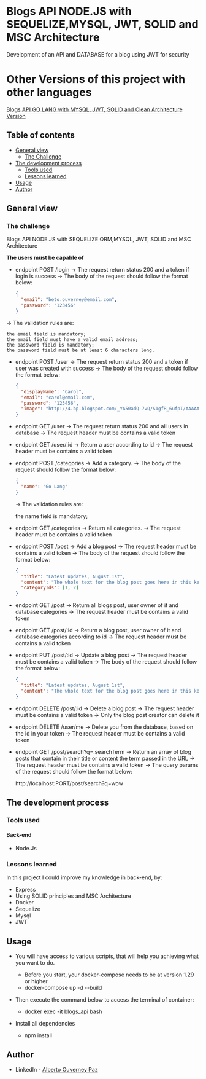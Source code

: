 # Blogs API NODE.JS with SEQUELIZE,MYSQL, JWT, SOLID and MSC Architecture #

Development of an API and DATABASE for a blog using JWT for security

# Other Versions of this project with other languages #

[Blogs API GO LANG with MYSQL, JWT, SOLID and Clean Architecture Version](https://github.com/beto-ouverney/blogs-api-golang)

## Table of contents

- [General view](#general-view)
  - [The Challenge](#the-challenge)
- [The development process](#the-development-process)
  - [Tools used](#tools-used)
  - [Lessons learned](#lessons-learned)
- [Usage](#usage)
- [Author](#author)

## General view

### The challenge

Blogs API NODE.JS with SEQUELIZE ORM,MYSQL, JWT, SOLID and MSC Architecture

**The users must be capable of**

- endpoint POST /login 
  -> The request return status 200 and a token if login is success
  -> The body of the request should follow the format below:
  
   ```json
   {
     "email": "beto.ouverney@email.com",
     "password": "123456"
   }
   ```
 -> The validation rules are:

    the email field is mandatory;
    the email field must have a valid email address;
    the password field is mandatory;
    the password field must be at least 6 characters long.

- endpoint POST /user
  -> The request return status 200 and a token if user was created with success
  -> The body of the request should follow the format below:
  
   ```json
   {
     "displayName": "Carol",
     "email": "carol@email.com",
     "password": "123456",
     "image": "http://4.bp.blogspot.com/_YA50adQ-7vQ/S1gfR_6ufpI/AAAAAAAAAAk/1ErJGgRWZDg/S45/brett.png"
   }
   ```

- endpoint GET /user
  -> The request return status 200 and all users in database
  -> The request header must be contains a valid token
  
- endpoint GET /user/:id
  -> Return a user according to id
  -> The request header must be contains a valid token
  
- endpoint POST /categories
  -> Add a category.
  -> The body of the request should follow the format below:
  
  ```json
  {
    "name": "Go Lang"
  }
  ```
   -> The validation rules are:

    the name field is mandatory;
    
- endpoint GET /categories
  -> Return all categories.
  -> The request header must be contains a valid token
  
- endpoint POST /post
  -> Add a blog post
  -> The request header must be contains a valid token
  -> The body of the request should follow the format below:
  
  ```json
  {
    "title": "Latest updates, August 1st",
    "content": "The whole text for the blog post goes here in this key",
    "categoryIds": [1, 2]
  }
  ```
  
- endpoint GET /post
  -> Return all blogs post, user owner of it and database categories
  -> The request header must be contains a valid token
  
- endpoint GET /post/:id
  -> Return a blog post, user owner of it and database categories according to id
  -> The request header must be contains a valid token
  
- endpoint PUT /post/:id
  -> Update a blog post
  -> The request header must be contains a valid token
  -> The body of the request should follow the format below:
  
  ```json
  {
    "title": "Latest updates, August 1st",
    "content": "The whole text for the blog post goes here in this key"
  }
  ```

- endpoint DELETE /post/:id
  -> Delete a blog post
  -> The request header must be contains a valid token
  -> Only the blog post creator can delete it
  
- endpoint DELETE /user/me
  -> Delete you from the database, based on the id in your token
  -> The request header must be contains a valid token
  
- endpoint GET /post/search?q=:searchTerm
  -> Return an array of blog posts that contain in their title or content the term passed in the URL
  -> The request header must be contains a valid token
  -> The query params of the request should follow the format below:
     
     http://localhost:PORT/post/search?q=wow
  
  
## The development process

### Tools used

#### Back-end

- Node.Js

### Lessons learned

In this project I could improve my knowledge in back-end, by:

- Express
- Using SOLID principles and MSC Architecture
- Docker
- Sequelize
- Mysql
- JWT

## Usage

- You will have access to various scripts, that will help you achieving what you want to do.
  - Before you start, your docker-compose needs to be at version 1.29 or higher
  - docker-compose up -d --build
  
- Then execute the command below to access the terminal of container:
  - docker exec -it blogs_api bash 

- Install all dependencies
  - npm install
  
## Author

- LinkedIn - [Alberto Ouverney Paz](https://www.linkedin.com/in/beto-ouverney-paz/)
